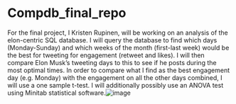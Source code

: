 # Compdb_final_repo
For the final project, I Kristen Rupinen, will be working on an analysis of the elon-centric SQL database. I will query the database to find which days (Monday-Sunday) and which weeks of the month (first-last week) would be the best for tweeting for engagement (retweet and likes). I will then compare Elon Musk’s tweeting days to this to see if he posts during the most optimal times. In order to compare what I find as the best engagement day (e.g. Monday) with the engagement on all the other days combined, I will use a one sample t-test. I will additionally possibly use an ANOVA test using Minitab statistical software.![image](https://github.com/kerupinen/Compdb_final_repo/assets/78183803/cbe92ab7-688f-4aff-9b0e-7fde51d8e242)

